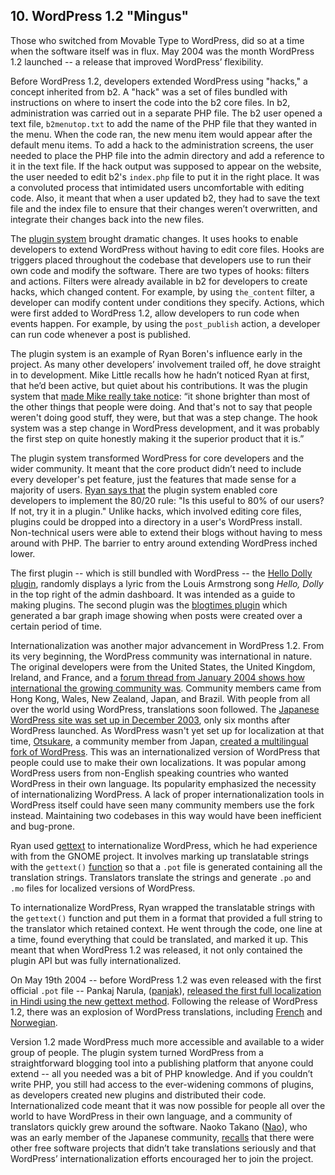 ## 10. WordPress 1.2 "Mingus"

Those who switched from Movable Type to WordPress, did so at a time when the software itself was in flux. May 2004 was the month WordPress 1.2 launched -- a release that improved WordPress’ flexibility. 

Before WordPress 1.2, developers extended WordPress using "hacks," a concept inherited from b2. A "hack" was a set of files bundled with instructions on where to insert the code into the b2 core files. In b2, administration was carried out in a separate PHP file. The b2 user opened a text file, `b2menutop.txt` to add the name of the PHP file that they wanted in the menu. When the code ran, the new menu item would appear after the default menu items. To add a hack to the administration screens, the user needed to place the PHP file into the admin directory and add a reference to it in the text file. If the hack output was supposed to appear on the website, the user needed to edit b2's `index.php` file to put it in the right place. It was a convoluted process that intimidated users uncomfortable with editing code. Also, it meant that when a user updated b2, they had to save the text file and the index file to ensure that their changes weren’t overwritten, and integrate their changes back into the new files.

The [plugin system](http://core.trac.wordpress.org/changeset/1008) brought dramatic changes. It uses hooks to enable developers to extend WordPress without having to edit core files. Hooks are triggers placed throughout the codebase that developers use to run their own code and modify the software. There are two types of hooks: filters and actions. Filters were already available in b2 for developers to create hacks, which changed content. For example, by using `the_content` filter, a developer can modify content under conditions they specify. Actions, which were first added to WordPress 1.2, allow developers to run code when events happen. For example, by using the `post_publish` action, a developer can run code whenever a post is published.

The plugin system is an example of Ryan Boren's influence early in the project. As many other developers’ involvement trailed off, he dove straight in to development. Mike Little recalls how he hadn’t noticed Ryan at first, that he’d been active, but quiet about his contributions. It was the plugin system that [made Mike really take notice](http://archive.wordpress.org/interviews/2013_04_17_Little.html#L265): “it shone brighter than most of the other things that people were doing. And that's not to say that people weren't doing good stuff, they were, but that was a step change. The hook system was a step change in WordPress development, and it was probably the first step on quite honestly making it the superior product that it is.”

The plugin system transformed WordPress for core developers and the wider community. It meant that the core product didn’t need to include every developer's pet feature, just the features that made sense for a majority of users. [Ryan says that](http://archive.wordpress.org/interviews/2013_05_15_Boren1.html#L65) the plugin system enabled core developers to implement the 80/20 rule: "Is this useful to 80% of our users? If not, try it in a plugin." Unlike hacks, which involved editing core files, plugins could be dropped into a directory in a user's WordPress install. Non-technical users were able to extend their blogs without having to mess around with PHP. The barrier to entry around extending WordPress inched lower.

The first plugin -- which is still bundled with WordPress --  the <a href=“https://core.trac.wordpress.org/changeset/1340”>Hello Dolly plugin</a>, randomly displays a lyric from the Louis Armstrong song _Hello, Dolly_ in the top right of the admin dashboard. It was intended as a guide to making plugins. The second plugin was the [blogtimes plugin](http://wordpress.org/plugins/blogtimes/) which generated a bar graph image showing when posts were created over a certain period of time.

Internationalization was another major advancement in WordPress 1.2. From its very beginning, the WordPress community was international in nature. The original developers were from the United States, the United Kingdom, Ireland, and France, and a [forum thread from January 2004 shows how international the growing community was](http://wordpress.org/support/topic/world-domination-?replies=43). Community members came from Hong Kong, Wales, New Zealand, Japan, and Brazil. With people from all over the world using WordPress, translations soon followed. The [Japanese WordPress site was set up in December 2003](http://web.archive.org/web/20031205101812/http://wordpress.xwd.jp/), only six months after WordPress launched. As WordPress wasn't yet set up for localization at that time, [Otsukare](http://profiles.wordpress.org/otsukare), a community member from Japan, [created a multilingual fork of WordPress](http://wordpress.org/support/topic/localization-help-needed?replies=102). This was an internationalized version of WordPress that people could use to make their own localizations. It was popular among WordPress users from non-English speaking countries who wanted WordPress in their own language. Its popularity emphasized the necessity of internationalizing WordPress. A lack of proper internationalization tools in WordPress itself could have seen many community members use the fork instead. Maintaining two codebases in this way would have been inefficient and bug-prone. 

Ryan used [gettext](http://www.gnu.org/software/gettext/) to internationalize WordPress, which he had experience with from the GNOME project. It involves marking up translatable strings with the `gettext()` [function](http://codex.wordpress.org/Translating_WordPress#Localization_Technology) so that a `.pot` file is generated containing all the translation strings. Translators translate the strings and generate `.po` and `.mo` files for localized versions of WordPress. 

To internationalize WordPress, Ryan wrapped the translatable strings with the `gettext()` function and put them in a format that provided a full string to the translator which retained context. He went through the code, one line at a time, found everything that could be translated, and marked it up. This meant that when WordPress 1.2 was released, it not only contained the plugin API but was fully internationalized.

On May 19th 2004 -- before WordPress 1.2 was even released with the first official `.pot` file -- Pankaj Narula, ([panjak](http://wordpress.org/support/profile/pankaj)), [released the first full localization in Hindi using the new gettext method](http://ma.tt/2004/05/wordpress-in-hindi/). Following the release of WordPress 1.2, there was an explosion of WordPress translations, including [French](http://wordpress.org/support/topic/localizing-wordpress-12-i18n-and-l10n/page/3?replies=69%23post-35436) and [Norwegian](http://wordpress.org/support/topic/localizing-wordpress-12-i18n-and-l10n/page/3?replies=69%23post-35436#post-56422).

Version 1.2 made WordPress much more accessible and available to a wider group of people. The plugin system turned WordPress from a straightforward blogging tool into a publishing platform that anyone could extend -- all you needed was a bit of PHP knowledge. And if you couldn’t write PHP, you still had access to the ever-widening commons of plugins, as developers created new plugins and distributed their code. Internationalized code meant that it was now possible for people all over the world to have WordPress in their own language, and a community of translators quickly grew around the software. Naoko Takano ([Nao](https://profiles.wordpress.org/Nao)), who was an early member of the Japanese community, [recalls](http://archive.wordpress.org/interviews/2013_05_30_Takano.html#L42) that there were other free software projects that didn’t take translations seriously and that WordPress’ internationalization efforts encouraged her to join the project.
